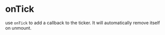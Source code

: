 # onTick

use `onTick` to add a callback to the ticker. It will automatically remove itself on unmount.

<demo src="./demo/on-tick.vue" :width="300" />
